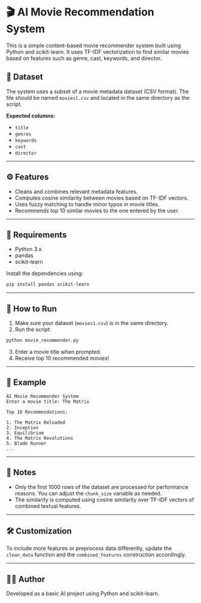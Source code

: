 

# 🎬 AI Movie Recommendation System

This is a simple content-based movie recommender system built using Python and scikit-learn. It uses TF-IDF vectorization to find similar movies based on features such as genre, cast, keywords, and director.



## 📂 Dataset

The system uses a subset of a movie metadata dataset (CSV format). The file should be named `movies1.csv` and located in the same directory as the script.

**Expected columns:**

* `title`
* `genres`
* `keywords`
* `cast`
* `director`

---

## ⚙️ Features

* Cleans and combines relevant metadata features.
* Computes cosine similarity between movies based on TF-IDF vectors.
* Uses fuzzy matching to handle minor typos in movie titles.
* Recommends top 10 similar movies to the one entered by the user.

---

## 🧪 Requirements

* Python 3.x
* pandas
* scikit-learn

Install the dependencies using:

```bash
pip install pandas scikit-learn
```

---

## 🚀 How to Run

1. Make sure your dataset (`movies1.csv`) is in the same directory.
2. Run the script:

```bash
python movie_recommender.py
```

3. Enter a movie title when prompted.
4. Receive top 10 recommended movies!

---

## 📌 Example

```text
AI Movie Recommender System
Enter a movie title: The Matrix

Top 10 Recommendations:

1. The Matrix Reloaded
2. Inception
3. Equilibrium
4. The Matrix Revolutions
5. Blade Runner
...
```

---

## 📎 Notes

* Only the first 1000 rows of the dataset are processed for performance reasons. You can adjust the `chunk_size` variable as needed.
* The similarity is computed using cosine similarity over TF-IDF vectors of combined textual features.

---

## 🛠️ Customization

To include more features or preprocess data differently, update the `clean_data` function and the `combined_features` construction accordingly.

---

## 🧑‍💻 Author

Developed as a basic AI project using Python and scikit-learn.

